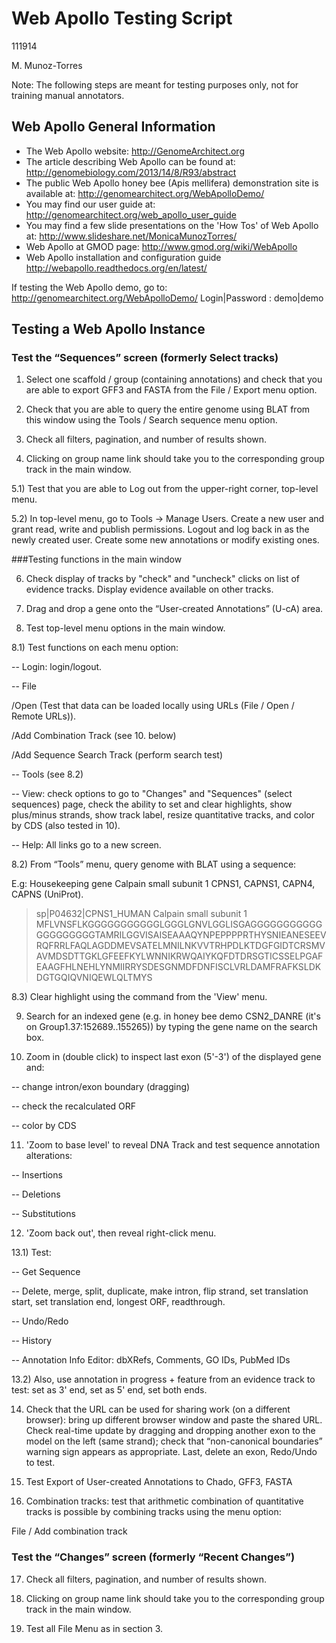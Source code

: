 # Web Apollo Testing Script

111914

M. Munoz-Torres

Note: The following steps are meant for testing purposes only, not for training manual annotators.

## Web Apollo General Information
- The Web Apollo website:
http://GenomeArchitect.org
- The article describing Web Apollo can be found at:  
http://genomebiology.com/2013/14/8/R93/abstract
- The public Web Apollo honey bee (Apis mellifera) demonstration site is available at: 
http://genomearchitect.org/WebApolloDemo/
- You may find our user guide at:
http://genomearchitect.org/web_apollo_user_guide
- You may find a few slide presentations on the 'How Tos' of Web Apollo at:
http://www.slideshare.net/MonicaMunozTorres/
- Web Apollo at GMOD page: 
http://www.gmod.org/wiki/WebApollo 
- Web Apollo installation and configuration guide
http://webapollo.readthedocs.org/en/latest/

If testing the Web Apollo demo, go to: http://genomearchitect.org/WebApolloDemo/ 
Login|Password : demo|demo


## Testing a Web Apollo Instance

### Test the “Sequences” screen (formerly Select tracks)

1) Select one scaffold / group (containing annotations) and check that you are able to export GFF3 and FASTA from the File / Export menu option.

2) Check that you are able to query the entire genome using BLAT from this window using the Tools / Search sequence menu option.

3) Check all filters, pagination, and number of results shown.

4) Clicking on group name link should take you to the corresponding group track in the main window.

5.1) Test that you are able to Log out from the upper-right corner, top-level menu.

5.2) In top-level menu, go to Tools -> Manage Users. Create a new user and grant read, write and publish permissions. Logout and log back in as the newly created user. Create some new annotations or modify existing ones.

###Testing functions in the main window

6) Check display of tracks by "check" and "uncheck" clicks on list of evidence tracks. Display evidence available on other tracks. 

7) Drag and drop a gene onto the “User-created Annotations” (U-cA) area.

8) Test top-level menu options in the main window.

8.1) Test functions on each menu option:

-- Login: login/logout. 

-- File 

   /Open (Test that data can be loaded locally using URLs (File / Open / Remote URLs)).

   /Add Combination Track (see 10. below)

   /Add Sequence Search Track (perform search test)

-- Tools (see 8.2)

-- View: check options to go to "Changes" and "Sequences" (select sequences) page, check the ability to set and clear highlights, show plus/minus strands, show track label, resize quantitative tracks, and color by CDS (also tested in 10).

-- Help: All links go to a new screen.

8.2) From “Tools” menu, query genome with BLAT using a sequence: 

E.g: Housekeeping gene Calpain small subunit 1 CPNS1, CAPNS1, CAPN4, CAPNS (UniProt).

>sp|P04632|CPNS1_HUMAN Calpain small subunit 1 MFLVNSFLKGGGGGGGGGGGLGGGLGNVLGGLISGAGGGGGGGGGGGGGGGGGGGGTAMRILGGVISAISEAAAQYNPEPPPPRTHYSNIEANESEEVRQFRRLFAQLAGDDMEVSATELMNILNKVVTRHPDLKTDGFGIDTCRSMVAVMDSDTTGKLGFEEFKYLWNNIKRWQAIYKQFDTDRSGTICSSELPGAFEAAGFHLNEHLYNMIIRRYSDESGNMDFDNFISCLVRLDAMFRAFKSLDKDGTGQIQVNIQEWLQLTMYS

8.3) Clear highlight using the command from the 'View' menu.

9) Search for an indexed gene (e.g. in honey bee demo CSN2_DANRE (it's on Group1.37:152689..155265)) by typing the gene name on the search box. 

10) Zoom in (double click) to inspect last exon (5'-3') of the displayed gene and:

-- change intron/exon boundary (dragging)

-- check the recalculated ORF

-- color by CDS

11) 'Zoom to base level' to reveal DNA Track and test sequence annotation alterations: 

-- Insertions 

-- Deletions 

-- Substitutions

12) 'Zoom back out', then reveal right-click menu. 

13.1) Test: 

-- Get Sequence

-- Delete, merge, split, duplicate, make intron, flip strand, set translation start, set translation end, longest ORF, readthrough. 

-- Undo/Redo

-- History

-- Annotation Info Editor: dbXRefs, Comments, GO IDs, PubMed IDs

13.2) Also, use annotation in progress + feature from an evidence track to test: set as 3' end, set as 5' end, set both ends.

14) Check that the URL can be used for sharing work (on a different browser): bring up different browser window and paste the shared URL. Check real-time update by dragging and dropping another exon to the model on the left (same strand); check that “non-canonical boundaries” warning sign appears as appropriate. Last, delete an exon, Redo/Undo to test. 

15) Test Export of User-created Annotations to Chado, GFF3, FASTA

16) Combination tracks: test that arithmetic combination of quantitative tracks is possible by combining tracks using the menu option: 

File / Add combination track


### Test the “Changes” screen (formerly “Recent Changes”)

17) Check all filters, pagination, and number of results shown.

18) Clicking on group name link should take you to the corresponding group track in the main window.

19) Test all File Menu as in section 3.

<!--
### Test Bulk-Update

13) Click on "Changes"  Verify that we can select all / none / displayed and paginate

14) Verify that, if "Status" is enabled, we can update the status for multiple selected.

15) Verify that we can delete multiple selected types.   If a gene is deleted, the sub-features should also be deleted.   Should a gene exist without sub-features?

16) Select features across multiple tracks and confirm above bulk updates.
-->
